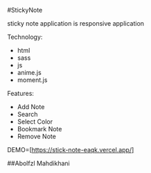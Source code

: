 #StickyNote

sticky note application is responsive application

Technology:

- html
- sass
- js
- anime.js
- moment.js

Features:

- Add Note
- Search
- Select Color
- Bookmark Note
- Remove Note



DEMO=[https://stick-note-eaqk.vercel.app/]

##Abolfzl Mahdikhani

